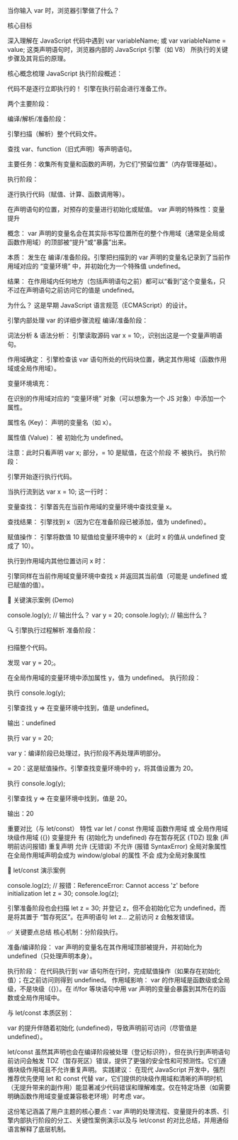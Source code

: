 
当你输入 var 时，浏览器引擎做了什么？

核心目标

深入理解在 JavaScript 代码中遇到 var variableName; 或 var variableName = value; 这类声明语句时，浏览器内部的 JavaScript 引擎（如 V8） 所执行的关键步骤及其背后的原理。

核心概念梳理
JavaScript 执行阶段概述：

代码不是逐行立即执行的！ 引擎在执行前会进行准备工作。

两个主要阶段：

编译/解析/准备阶段：

引擎扫描（解析）整个代码文件。

查找 var、function（旧式声明）等声明语句。

主要任务：收集所有变量和函数的声明，为它们“预留位置”（内存管理基础）。

执行阶段：

逐行执行代码（赋值、计算、函数调用等）。

在声明语句的位置，对预存的变量进行初始化或赋值。
var 声明的特殊性：变量提升

概念： var 声明的变量名会在其实际书写位置所在的整个作用域（通常是全局或函数作用域）的顶部被“提升”或“暴露”出来。

本质： 发生在 编译/准备阶段。引擎把扫描到的 var 声明的变量名记录到了当前作用域对应的 “变量环境” 中，并初始化为一个特殊值 undefined。

结果： 在作用域内任何地方（包括声明语句之前）都可以“看到”这个变量名，只不过在声明语句之前访问它的值是 undefined。

为什么？ 这是早期 JavaScript 语言规范（ECMAScript）的设计。

引擎内部处理 var 的详细步骤流程
编译/准备阶段：

词法分析 & 语法分析： 引擎读取源码 var x = 10;，识别出这是一个变量声明语句。

作用域确定： 引擎检查该 var 语句所处的代码块位置，确定其作用域（函数作用域或全局作用域）。

变量环境填充：

在识别的作用域对应的 “变量环境” 对象（可以想象为一个 JS 对象）中添加一个属性。

属性名 (Key)： 声明的变量名（如 x）。

属性值 (Value)： 被 初始化为 undefined。

注意：此时只看声明 var x; 部分，= 10 是赋值，在这个阶段 不 被执行。
执行阶段：

引擎开始逐行执行代码。

当执行流到达 var x = 10; 这一行时：

变量查找： 引擎首先在当前作用域的变量环境中查找变量 x。

查找结果： 引擎找到 x（因为它在准备阶段已被添加，值为 undefined）。

赋值操作： 引擎将数值 10 赋值给变量环境中的 x（此时 x 的值从 undefined 变成了 10）。

执行到作用域内其他位置访问 x 时：

引擎同样在当前作用域变量环境中查找 x 并返回其当前值（可能是 undefined 或已赋值的值）。

📌 关键演示案例 (Demo)

console.log(y); // 输出什么？
var y = 20;
console.log(y); // 输出什么？

🔍 引擎执行过程解析
准备阶段：

扫描整个代码。

发现 var y = 20;。

在全局作用域的变量环境中添加属性 y，值为 undefined。
执行阶段：

执行 console.log(y);

引擎查找 y => 在变量环境中找到，值是 undefined。

输出：undefined

执行 var y = 20;

var y：编译阶段已处理过，执行阶段不再处理声明部分。

= 20：这是赋值操作。引擎查找变量环境中的 y，将其值设置为 20。

执行 console.log(y);

引擎查找 y => 在变量环境中找到，值是 20。

输出：20

重要对比（与 let/const）
特性             var let / const
作用域 函数作用域 或 全局作用域 块级作用域 ({})
变量提升 有 (初始化为 undefined) 存在暂存死区 (TDZ) 现象 (声明前访问报错)
重复声明 允许 (无错误) 不允许 (报错 SyntaxError)
全局对象属性 在全局作用域声明会成为 window/global 的属性 不会 成为全局对象属性

📌 let/const 演示案例

console.log(z); // 报错：ReferenceError: Cannot access 'z' before initialization
let z = 30;
console.log(z);

引擎准备阶段也会扫描 let z = 30; 并登记 z，但不会初始化它为 undefined，而是将其置于 “暂存死区”。在声明语句 let z... 之前访问 z 会触发错误。

✅ 关键要点总结
核心机制：分阶段执行。

准备/编译阶段： var 声明的变量名在其作用域顶部被提升，并初始化为 undefined（只处理声明本身）。

执行阶段： 在代码执行到 var 语句所在行时，完成赋值操作（如果存在初始化值）；在之前访问则得到 undefined。
作用域影响： var 的作用域是函数级或全局级，不是块级（{}）。在 if/for 等块语句中用 var 声明的变量会暴露到其所在的函数或全局作用域中。

与 let/const 本质区别：

var 的提升伴随着初始化 (undefined)，导致声明前可访问（尽管值是 undefined）。

let/const 虽然其声明也会在编译阶段被处理（登记标识符），但在执行到声明语句前访问会触发 TDZ（暂存死区）错误，提供了更强的安全性和可预测性。它们遵循块级作用域且不允许重复声明。
实践建议： 在现代 JavaScript 开发中，强烈推荐优先使用 let 和 const 代替 var，它们提供的块级作用域和清晰的声明时机（无提升带来的副作用）能显著减少代码错误和理解难度。仅在特定场景（如需要明确函数作用域变量或兼容极老环境）时考虑 var。

这份笔记涵盖了用户主题的核心要点：var 声明的处理流程、变量提升的本质、引擎内部执行阶段的分工、关键性案例演示以及与 let/const 的对比总结，并用通俗语言解释了底层机制。